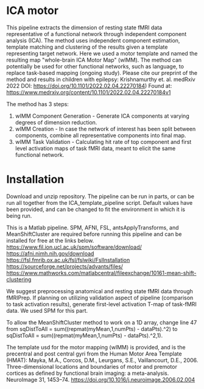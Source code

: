 # ICA motor
This pipeline extracts the dimension of resting state fMRI data representative of a functional network through independent component analysis (ICA). The method uses independent component estimation, template matching and clustering of the results given a template representing target network.
Here we used a motor template and named the resulting map "whole-brain ICA Motor Map" (wIMM). The method can potentially be used for other functional networks, such as language, to replace task-based mapping (ongoing study).
Please cite our preprint of the method and results in children with epilepsy: Krishnamurthy et. al. medRxiv 2022 DOI: https://doi.org/10.1101/2022.02.04.22270184) 
Found at: https://www.medrxiv.org/content/10.1101/2022.02.04.22270184v1

The method has 3 steps:
1) wIMM Component Generation - Generate ICA components at varying degrees of dimension reduction.
2) wIMM Creation - In case the network of interest has been split between components, combine all representative components into final map.
3) wIMM Task Validation - Calculating hit rate of top component and first level activation maps of task fMRI data, meant to elicit the same functional network.

# Installation
Download and unzip repository. The pipeline can be run in parts, or can be run all together from the ICA_template_pipeline script. Default values have been provided, and can be changed to fit the environment in which it is being run. 

This is a Matlab pipeline.
SPM, AFNI, FSL, antsApplyTransforms, and MeanShiftCluster are required before running this pipeline and can be installed for free at the links below.
https://www.fil.ion.ucl.ac.uk/spm/software/download/
https://afni.nimh.nih.gov/download
https://fsl.fmrib.ox.ac.uk/fsl/fslwiki/FslInstallation
https://sourceforge.net/projects/advants/files/
https://www.mathworks.com/matlabcentral/fileexchange/10161-mean-shift-clustering

We suggest preprocessing anatomical and resting state fMRI data through fMRIPrep. If planning on utilizing validation aspect of pipeline (comparison to task activation results), generate first-level activation T-map of task-fMRI data. We used SPM for this part.

To allow the MeanShiftCluster method to work on a 1D array, change line 47 from
sqDistToAll = sum((repmat(myMean,1,numPts) - dataPts).^2)
to
sqDistToAll = sum((repmat(myMean,1,numPts) - dataPts).^2,1).

The template usd for the motor mapping (wIMM) is provided, and is the precentral and post central gyri from the Human Motor Area Template (HMAT):
Mayka, M.A., Corcos, D.M., Leurgans, S.E., Vaillancourt, D.E., 2006. Three-dimensional locations and boundaries of motor and premotor cortices as defined by functional brain imaging: a meta-analysis. NeuroImage 31, 1453–74. https://doi.org/10.1016/j.neuroimage.2006.02.004
